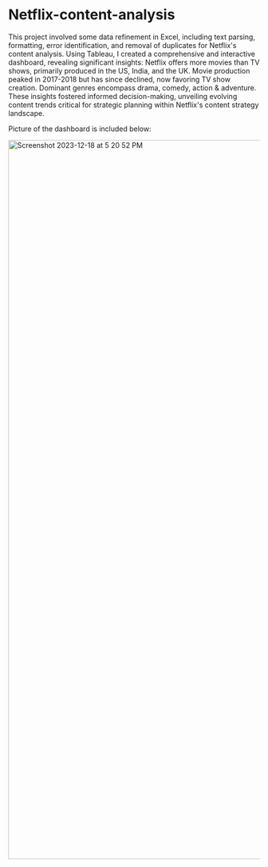 # Netflix-content-analysis

This project involved some data refinement in Excel, including text parsing, formatting, error identification, and removal of duplicates for Netflix's content analysis. Using Tableau, I created a comprehensive and interactive dashboard, revealing significant insights: Netflix offers more movies than TV shows, primarily produced in the US, India, and the UK. Movie production peaked in 2017-2018 but has since declined, now favoring TV show creation. Dominant genres encompass drama, comedy, action & adventure. These insights fostered informed decision-making, unveiling evolving content trends critical for strategic planning within Netflix's content strategy landscape. 

Picture of the dashboard is included below:

<img width="1440" alt="Screenshot 2023-12-18 at 5 20 52 PM" src="https://github.com/barshsiwakoti/Netflix-content-analysis/assets/121818116/df4b89a0-9c31-4a13-846e-55d8ef12da11">
